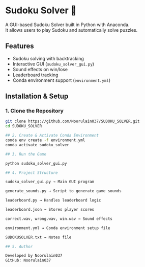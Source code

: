 # Sudoku Solver 🎲

A GUI-based Sudoku Solver built in Python with Anaconda.  
It allows users to play Sudoku and automatically solve puzzles.

## Features
- Sudoku solving with backtracking
- Interactive GUI (`sudoku_solver_gui.py`)
- Sound effects on win/lose
- Leaderboard tracking
- Conda environment support (`environment.yml`)

## Installation & Setup

### 1. Clone the Repository
```bash
git clone https://github.com/Noorulain037/SUDOKU_SOLVER.git
cd SUDOKU_SOLVER

## 2. Create & Activate Conda Environment
conda env create -f environment.yml
conda activate sudoku_solver

## 3. Run the Game

python sudoku_solver_gui.py

## 4. Project Structure

sudoku_solver_gui.py → Main GUI program

generate_sounds.py → Script to generate game sounds

leaderboard.py → Handles leaderboard logic

leaderboard.json → Stores player scores

correct.wav, wrong.wav, win.wav → Sound effects

environment.yml → Conda environment setup file

SUDOKUSOLVER.txt → Notes file

## 5. Author

Developed by Noorulain037
GitHub: Noorulain037

